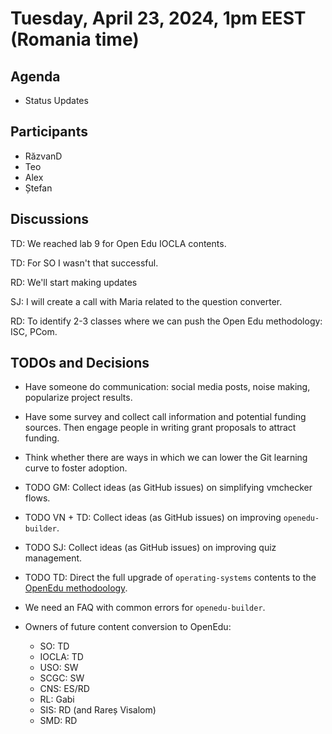 # Tuesday, April 23, 2024, 1pm EEST (Romania time)

## Agenda

* Status Updates

## Participants

- RăzvanD
- Teo
- Alex
- Ștefan

## Discussions

TD: We reached lab 9 for Open Edu IOCLA contents.

TD: For SO I wasn't that successful.

RD: We'll start making updates

SJ: I will create a call with Maria related to the question converter.

RD: To identify 2-3 classes where we can push the Open Edu methodology: ISC, PCom.

## TODOs and Decisions

- Have someone do communication: social media posts, noise making, popularize project results.

- Have some survey and collect call information and potential funding sources.
  Then engage people in writing grant proposals to attract funding.

- Think whether there are ways in which we can lower the Git learning curve to foster adoption.

- TODO GM: Collect ideas (as GitHub issues) on simplifying vmchecker flows.

- TODO VN + TD: Collect ideas (as GitHub issues) on improving `openedu-builder`.

- TODO SJ: Collect ideas (as GitHub issues) on improving quiz management.

- TODO TD: Direct the full upgrade of `operating-systems` contents to the [OpenEdu methodoology](https://open-education-hub.github.io/methodology/).

- We need an FAQ with common errors for `openedu-builder`.

- Owners of future content conversion to OpenEdu:

  - SO: TD
  - IOCLA: TD
  - USO: SW
  - SCGC: SW
  - CNS: ES/RD
  - RL: Gabi
  - SIS: RD (and Rareș Visalom)
  - SMD: RD
